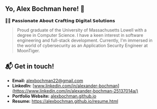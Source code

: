 
## Yo, Alex Bochman here! 👋

👨‍💻 𝗣𝗮𝘀𝘀𝗶𝗼𝗻𝗮𝘁𝗲 𝗔𝗯𝗼𝘂𝘁 𝗖𝗿𝗮𝗳𝘁𝗶𝗻𝗴 𝗗𝗶𝗴𝗶𝘁𝗮𝗹 𝗦𝗼𝗹𝘂𝘁𝗶𝗼𝗻𝘀

> Proud graduate of the University of Massachusetts Lowell with a degree in Computer Science. I have a keen interest in software engineering and full-stack development. Currently, I'm immersed in the world of cybersecurity as an Application Security Engineer at MoonTiger.


## 📬  Get in touch!
- **Email:** alexbochman22@gmail.com
- **LinkedIn:** [www.linkedin.com/in/alexander-bochman](https://www.linkedin.com/in/alexander-bochman-25137014a/)
- **Portfolio Website:** [alexbochman.github.io](https://alexbochman.github.io/)
- **Resume:** https://alexbochman.github.io/resume.html



